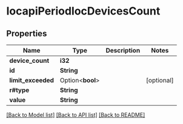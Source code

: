 # IocapiPeriodIocDevicesCount

## Properties

Name | Type | Description | Notes
------------ | ------------- | ------------- | -------------
**device_count** | **i32** |  | 
**id** | **String** |  | 
**limit_exceeded** | Option<**bool**> |  | [optional]
**r#type** | **String** |  | 
**value** | **String** |  | 

[[Back to Model list]](../README.md#documentation-for-models) [[Back to API list]](../README.md#documentation-for-api-endpoints) [[Back to README]](../README.md)


